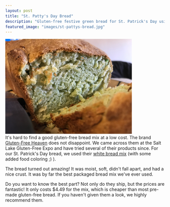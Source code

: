 ```yaml
---
layout: post
title: "St. Patty's Day Bread"
description: "Gluten-free festive green bread for St. Patrick's Day using Gluten-Free Heaven brand White Bread Mix"
featured_image: "images/st-pattys-bread.jpg"
---
```

<img src="/images/st-pattys-bread.jpg" width="400"><br>
It's hard to find a good gluten-free bread mix at a low cost. The brand [Gluten-Free Heaven](https://www.glutenfreeheaven.com/) does not disappoint. We came across them at the Salt Lake Gluten-Free Expo and have tried several of their products since. For our St. Patrick's Day bread, we used their [white bread mix](https://www.glutenfreeheaven.com/collections/baking-mixes/products/gluten-free-white-bread-mix?variant=1128845721) (with some added food coloring ;) ).

The bread turned out amazing! It was moist, soft, didn't fall apart, and had a nice crust. It was by far the best packaged bread mix we've ever used.

Do you want to know the best part? Not only do they ship, but the prices are fantastic! It only costs $4.49 for the mix, which is cheaper than most pre-made gluten-free bread. If you haven't given them a look, we highly recommend them.
